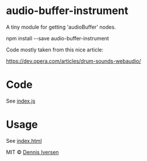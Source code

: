 # audio-buffer-instrument

A tiny module for getting 'audioBuffer' nodes.

npm install --save audio-buffer-instrument

Code mostly taken from this nice article:

https://dev.opera.com/articles/drum-sounds-webaudio/

# Code

See [index.js](index.js)

# Usage

See [index.html](index.html)

MIT © [Dennis Iversen](https://github.com/diversen)